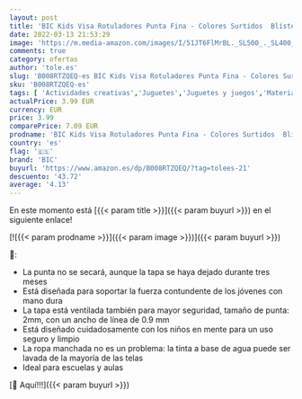 ```yaml
---
layout: post
title: 'BIC Kids Visa Rotuladores Punta Fina - Colores Surtidos  Blíster de 18 Unidades'
date: 2022-03-13 21:53:29
image: 'https://m.media-amazon.com/images/I/51JT6FlMrBL._SL500_._SL400_.jpg'
comments: true
category: ofertas
author: 'tole.es'
slug: 'B008RTZQEQ-es BIC Kids Visa Rotuladores Punta Fina - Colores Surtidos...'
sku: 'B008RTZQEQ-es'
tags: [ 'Actividades creativas','Juguetes','Juguetes y juegos','Material de escritura y dibujo para niños','Rotuladores de colores para niños','bic','rotuladores', ]
actualPrice: 3.99 EUR
currency: EUR
price: 3.99
comparePrice: 7.09 EUR
prodname: 'BIC Kids Visa Rotuladores Punta Fina - Colores Surtidos  Blíster de 18 Unidades'
country: 'es'
flag: '🇪🇸'
brand: 'BIC'
buyurl: 'https://www.amazon.es/dp/B008RTZQEQ/?tag=tolees-21'
descuento: '43.72'
average: '4.13'
---
```


En este momento está [{{< param title >}}]({{< param buyurl >}}) en el siguiente enlace!

[![{{< param prodname >}}]({{< param image >}})]({{< param buyurl >}})

🔎:

- La punta no se secará, aunque la tapa se haya dejado durante tres meses
- Está diseñada para soportar la fuerza contundente de los jóvenes con mano dura
- La tapa está ventilada también para mayor seguridad, tamaño de punta: 2mm, con un ancho de línea de 0.9 mm
- Está diseñado cuidadosamente con los niños en mente para un uso seguro y limpio
- La ropa manchada no es un problema: la tinta a base de agua puede ser lavada de la mayoría de las telas
- Ideal para escuelas y aulas

[🛒 Aquí!!!]({{< param buyurl >}})
